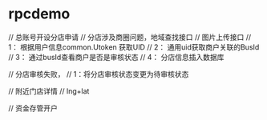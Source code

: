 # rpcdemo

// 总账号开设分店申请
// 分店涉及商圈问题，地域查找接口
// 图片上传接口
// 1： 根据用户信息common.Utoken 获取UID 
// 2： 通用uid获取商户关联的BusId
// 3： 通过busId查看商户是否是审核状态
// 4： 分店信息插入数据库

// 分店审核失败，
// 1：将分店审核状态变更为待审核状态

// 附近门店详情
// lng+lat


// 资金存管开户